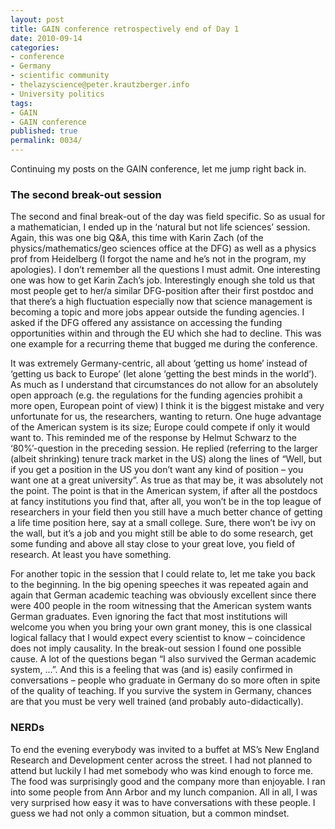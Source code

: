 ```yaml
---
layout: post
title: GAIN conference retrospectively end of Day 1
date: 2010-09-14
categories:
- conference
- Germany
- scientific community
- thelazyscience@peter.krautzberger.info
- University politics
tags:
- GAIN
- GAIN conference
published: true
permalink: 0034/
---
```


Continuing my posts on the GAIN conference, let me jump right back in.

### The second break-out session

The second and final break-out of the day was field specific. So as usual for a mathematician, I ended up in the ‘natural but not life sciences’ session. Again, this was one big Q&A, this time with Karin Zach (of the physics/mathematics/geo sciences office at the DFG) as well as a physics prof from Heidelberg (I forgot the name and he’s not in the program, my apologies). I don’t remember all the questions I must admit. One interesting one was how to get Karin Zach’s job. Interestingly enough she told us that most people get to her/a similar DFG-position after their first postdoc and that there’s a high fluctuation especially now that science management is becoming a topic and more jobs appear outside the funding agencies. I asked if the DFG offered any assistance on accessing the funding opportunities within and through the EU which she had to decline. This was one example for a recurring theme that bugged me during the conference.

It was extremely Germany-centric, all about ‘getting us home’ instead of ‘getting us back to Europe’ (let alone ‘getting the best minds in the world’). As much as I understand that circumstances do not allow for an absolutely open approach (e.g. the regulations for the funding agencies prohibit a more open, European point of view) I think it is the biggest mistake and very unfortunate for us, the researchers, wanting to return. One huge advantage of the American system is its size; Europe could compete if only it would want to. This reminded me of the response by Helmut Schwarz to the ‘80%’-question in the preceding session. He replied (referring to the larger (albeit shrinking) tenure track market in the US) along the lines of “Well, but if you get a position in the US you don’t want any kind of position – you want one at a great university”. As true as that may be, it was absolutely not the point. The point is that in the American system, if after all the postdocs at fancy institutions you find that, after all, you won’t be in the top league of researchers in your field then you still have a much better chance of getting a life time position here, say at a small college. Sure, there won’t be ivy on the wall, but it’s a job and you might still be able to do some research, get some funding and above all stay close to your great love, you field of research. At least you have something.

For another topic in the session that I could relate to, let me take you back to the beginning. In the big opening speeches it was repeated again and again that German academic teaching was obviously excellent since there were 400 people in the room witnessing that the American system wants German graduates. Even ignoring the fact that most institutions will welcome you when you bring your own grant money, this is one classical logical fallacy that I would expect every scientist to know – coincidence does not imply causality. In the break-out session I found one possible cause. A lot of the questions began “I also survived the German academic system, …”. And this is a feeling that was (and is) easily confirmed in conversations – people who graduate in Germany do so more often in spite of the quality of teaching. If you survive the system in Germany, chances are that you must be very well trained (and probably auto-didactically).

### NERDs

To end the evening everybody was invited to a buffet at MS’s New England Research and Development center across the street. I had not planned to attend but luckily I had met somebody who was kind enough to force me. The food was surprisingly good and the company more than enjoyable. I ran into some people from Ann Arbor and my lunch companion. All in all, I was very surprised how easy it was to have conversations with these people. I guess we had not only a common situation, but a common mindset.

